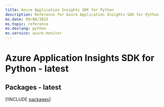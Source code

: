 ```yaml
---
title: Azure Application Insights SDK for Python
description: Reference for Azure Application Insights SDK for Python
ms.date: 09/08/2025
ms.topic: reference
ms.devlang: python
ms.service: azure-monitor
---
```

# Azure Application Insights SDK for Python - latest
## Packages - latest
[!INCLUDE [packages](application-insights-index.md)]